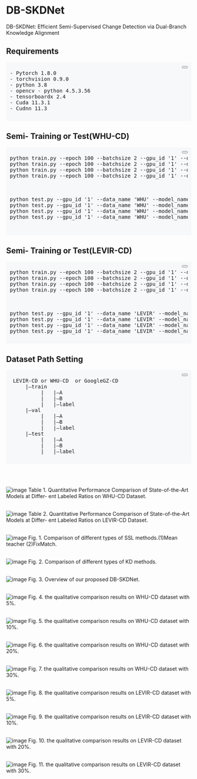 # DB-SKDNet
DB-SKDNet: Efficient Semi-Supervised Change Detection via Dual-Branch Knowledge Alignment


## Requirements
<div style="background-color: #f6f8fa; border-radius: 3px; padding: 10px; margin: 5px 0;">
  <div style="text-align: right; margin-bottom: 5px;">
    <button onclick="copyToClipboard(this)"></button>
  </div>
  <pre style="margin: 0;">
- Pytorch 1.8.0  
- torchvision 0.9.0  
- python 3.8  
- opencv - python 4.5.3.56  
- tensorboardx 2.4  
- Cuda 11.3.1  
- Cudnn 11.3  
  </pre>
</div>

## Semi- Training or Test(WHU-CD)
<div style="background-color: #f6f8fa; border-radius: 3px; padding: 10px; margin: 5px 0;">
  <div style="text-align: right; margin-bottom: 5px;">
    <button onclick="copyToClipboard(this)"></button>
  </div>
  <pre style="margin: 0;">
python train.py --epoch 100 --batchsize 2 --gpu_id '1' --data_name 'WHU' --train_ratio 0.05 --model_name 'SemiModel_noema04'
python train.py --epoch 100 --batchsize 2 --gpu_id '1' --data_name 'WHU' --train_ratio 0.1 --model_name 'SemiModel_noema04'
python train.py --epoch 100 --batchsize 2 --gpu_id '1' --data_name 'WHU' --train_ratio 0.2 --model_name 'SemiModel_noema04'
python train.py --epoch 100 --batchsize 2 --gpu_id '1' --data_name 'WHU' --train_ratio 0.3 --model_name 'SemiModel_noema04'
<br><br>  
python test.py --gpu_id '1' --data_name 'WHU' --model_name 'SemiModel_noema04'
python test.py --gpu_id '1' --data_name 'WHU' --model_name 'SemiModel_noema04'
python test.py --gpu_id '1' --data_name 'WHU' --model_name 'SemiModel_noema04'
python test.py --gpu_id '1' --data_name 'WHU' --model_name 'SemiModel_noema04'

  </pre>
</div>


## Semi- Training or Test(LEVIR-CD)
<div style="background-color: #f6f8fa; border-radius: 3px; padding: 10px; margin: 5px 0;">
  <div style="text-align: right; margin-bottom: 5px;">
    <button onclick="copyToClipboard(this)"></button>
  </div>
  <pre style="margin: 0;">
python train.py --epoch 100 --batchsize 2 --gpu_id '1' --data_name 'LEVIR' --train_ratio 0.05 --model_name 'SemiModel_noema04'
python train.py --epoch 100 --batchsize 2 --gpu_id '1' --data_name 'LEVIR' --train_ratio 0.1 --model_name 'SemiModel_noema04'
python train.py --epoch 100 --batchsize 2 --gpu_id '1' --data_name 'LEVIR' --train_ratio 0.2 --model_name 'SemiModel_noema04'
python train.py --epoch 100 --batchsize 2 --gpu_id '1' --data_name 'LEVIR' --train_ratio 0.3 --model_name 'SemiModel_noema04'
<br><br>  
python test.py --gpu_id '1' --data_name 'LEVIR' --model_name 'SemiModel_noema04'
python test.py --gpu_id '1' --data_name 'LEVIR' --model_name 'SemiModel_noema04'
python test.py --gpu_id '1' --data_name 'LEVIR' --model_name 'SemiModel_noema04'
python test.py --gpu_id '1' --data_name 'LEVIR' --model_name 'SemiModel_noema04'
  </pre>
</div>


## Dataset Path Setting
<div style="background-color: #f6f8fa; border-radius: 3px; padding: 10px; margin: 5px 0;">
  <div style="text-align: right; margin-bottom: 5px;">
    <button onclick="copyToClipboard(this)"></button>
  </div>
  <pre style="margin: 0;">
 LEVIR-CD or WHU-CD  or GoogleGZ-CD
     |—train  
          |   |—A  
          |   |—B  
          |   |—label  
     |—val  
          |   |—A  
          |   |—B  
          |   |—label  
     |—test  
          |   |—A  
          |   |—B  
          |   |—label
  </pre>
</div>

<br><br> 

![image](https://github.com/user-attachments/assets/220de0aa-dc28-488b-b24f-33156a570b91)
Table 1. Quantitative Performance Comparison of State-of-the-Art Models at Differ-
ent Labeled Ratios on WHU-CD Dataset.
<br><br> 


![image](https://github.com/user-attachments/assets/aafeb1c3-206a-4bf7-9b6e-ac3d9e8435aa)
Table 2. Quantitative Performance Comparison of State-of-the-Art Models at Differ-
ent Labeled Ratios on LEVIR-CD Dataset.
<br><br> 

![image](https://github.com/user-attachments/assets/f06be317-90dc-426e-8b31-95378a0d97a8)
    Fig. 1. Comparison of different types of SSL methods.(1)Mean teacher (2)FixMatch.
<br><br>  

![image](https://github.com/user-attachments/assets/581eb07a-0395-4dee-8061-e6b5339cecac)
  Fig. 2. Comparison of different types of KD methods.
<br><br>  


![image](https://github.com/user-attachments/assets/df6987e5-8f28-4e2a-9367-1a143ed7dba6)
  Fig. 3. Overview of our proposed DB-SKDNet.
<br><br>  



![image](https://github.com/user-attachments/assets/a7cc6a14-fa8d-4d7e-8f90-79e0df54f613)
Fig. 4. the qualitative comparison results on WHU-CD dataset with 5%.
<br><br>  

![image](https://github.com/user-attachments/assets/49287ba0-f8f3-4623-b2b0-62d9baf7e426)
Fig. 5. the qualitative comparison results on WHU-CD dataset with 10%.
<br><br>  

![image](https://github.com/user-attachments/assets/6870cec3-dc38-4abd-9a91-4060a9158669)
Fig. 6. the qualitative comparison results on WHU-CD dataset with 20%.
<br><br>  

![image](https://github.com/user-attachments/assets/27e36bb0-80ff-4f0f-8837-8a37ce24910d)
Fig. 7. the qualitative comparison results on WHU-CD dataset with 30%.
<br><br>  

![image](https://github.com/user-attachments/assets/8bfdc04f-9e2b-4fca-a01d-b78590151969)
Fig. 8. the qualitative comparison results on LEVIR-CD dataset with 5%.
<br><br>  

![image](https://github.com/user-attachments/assets/d844ba78-a37e-4010-95fa-7f02a34fb3b0)
Fig. 9. the qualitative comparison results on LEVIR-CD dataset with 10%.
<br><br>  

![image](https://github.com/user-attachments/assets/e70b45ad-b3ea-4f50-985a-a3f03d7106eb)
Fig. 10. the qualitative comparison results on LEVIR-CD dataset with 20%.
<br><br>  

![image](https://github.com/user-attachments/assets/e8bea60e-b03a-4b24-8e34-771d12e64e02)
Fig. 11. the qualitative comparison results on LEVIR-CD dataset with 30%.
<br><br>  
